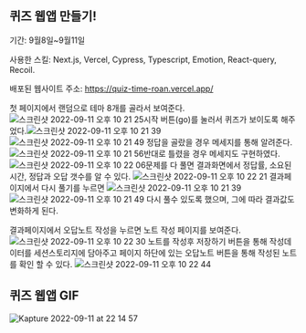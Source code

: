 ## 퀴즈 웹앱 만들기!

기간: 9월8일~9월11일

사용한 스킬: Next.js, Vercel, Cypress, Typescript, Emotion, React-query, Recoil.

배포된 웹사이트 주소: https://quiz-time-roan.vercel.app/

첫 페이지에서 랜덤으로 테마 8개를 골라서 보여준다.
![스크린샷 2022-09-11 오후 10 21 25](https://user-images.githubusercontent.com/79645896/189529923-d21c8076-8326-42a5-9bb4-4d4cd24a3961.png)시작 버튼(go)를 눌러서 퀴즈가 보이도록 해주었다.![스크린샷 2022-09-11 오후 10 21 39](https://user-images.githubusercontent.com/79645896/189529974-856d0f63-8ca1-43dd-b4ff-6ebaaf3776ed.png)
![스크린샷 2022-09-11 오후 10 21 49](https://user-images.githubusercontent.com/79645896/189530014-4be35405-9220-40eb-88ff-6847346995a4.png)
정답을 골랐을 경우 메세지를 통해 알려준다.![스크린샷 2022-09-11 오후 10 21 56](https://user-images.githubusercontent.com/79645896/189530044-a25f5e18-bac7-45a4-a3ca-7fe8227556a2.png)반대로 틀렸을 경우 메세지도 구현하였다.![스크린샷 2022-09-11 오후 10 22 06](https://user-images.githubusercontent.com/79645896/189530057-e11c187a-541d-4cc1-958b-d8c47c38180f.png)문제를 다 풀면 결과화면에서 정답률, 소요된 시간, 정답과 오답 갯수를 알 수 있다.
![스크린샷 2022-09-11 오후 10 22 21](https://user-images.githubusercontent.com/79645896/189530105-98b80ba4-a367-435e-be90-c9307e98b8cc.png)
결과페이지에서 다시 풀기를 누르면 ![스크린샷 2022-09-11 오후 10 21 39](https://user-images.githubusercontent.com/79645896/189530129-9592610e-4ad9-4698-971a-107153b8a3fd.png)![스크린샷 2022-09-11 오후 10 21 49](https://user-images.githubusercontent.com/79645896/189530133-6a19061e-883c-4942-ba44-3e8684c88145.png)
다시 풀수 있도록 했으며, 그에 따라 결과값도 변화하게 된다.

결과페이지에서 오답노트 작성을 누르면 노트 작성 페이지를 보여준다.![스크린샷 2022-09-11 오후 10 22 30](https://user-images.githubusercontent.com/79645896/189530163-f8a933c4-4f2b-4425-98b6-c1126b7b2977.png)
노트를 작성후 저장하기 버튼을 통해 작성데이터를 세션스토리지에 담아주고 페이지 하단에 있는 오답노트 버튼을 통해 작성된 노트를 확인 할 수 있다.
![스크린샷 2022-09-11 오후 10 22 44](https://user-images.githubusercontent.com/79645896/189530337-3611dae2-3996-472c-91bb-90872bfadb4b.png)





## 퀴즈 웹앱 GIF
![Kapture 2022-09-11 at 22 14 57](https://user-images.githubusercontent.com/79645896/189529802-3a020fa6-a3d4-4ac9-9b17-6032dbfb9e2e.gif)





